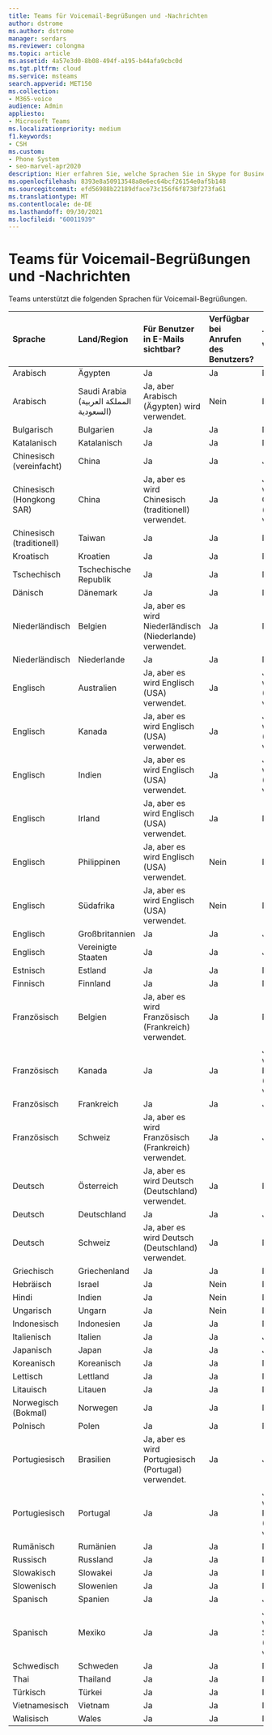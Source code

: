 ```yaml
---
title: Teams für Voicemail-Begrüßungen und -Nachrichten
author: dstrome
ms.author: dstrome
manager: serdars
ms.reviewer: colongma
ms.topic: article
ms.assetid: 4a57e3d0-8b08-494f-a195-b44afa9cbc0d
ms.tgt.pltfrm: cloud
ms.service: msteams
search.appverid: MET150
ms.collection:
- M365-voice
audience: Admin
appliesto:
- Microsoft Teams
ms.localizationpriority: medium
f1.keywords:
- CSH
ms.custom:
- Phone System
- seo-marvel-apr2020
description: Hier erfahren Sie, welche Sprachen Sie in Skype for Business für die Standardsystemnachrichten und Voicemail-Begrüßungen festlegen können.
ms.openlocfilehash: 8393e8a50913548a8e6ec64bcf26154e0af5b148
ms.sourcegitcommit: efd56988b22189dface73c156f6f8738f273fa61
ms.translationtype: MT
ms.contentlocale: de-DE
ms.lasthandoff: 09/30/2021
ms.locfileid: "60011939"
---
```

# <a name="teams-languages-for-voicemail-greetings-and-messages"></a>Teams für Voicemail-Begrüßungen und -Nachrichten

Teams unterstützt die folgenden Sprachen für Voicemail-Begrüßungen.
  


|Sprache  |Land/Region |Für Benutzer in E-Mails sichtbar? |Verfügbar bei Anrufen des Benutzers? |Transkription verfügbar?  |
|:-------------|:------------------|:--------------------------------------------|:-------------------------------------|:-----------------------------|
|Arabisch        |Ägypten              |Ja                                          |Ja                                   |Nein  |
|Arabisch        |Saudi Arabia (المملكة العربية السعودية)       |Ja, aber Arabisch (Ägypten) wird verwendet.             |Nein                                    |Nein  |
|Bulgarisch     |Bulgarien           |Ja                                          |Ja                                   |Nein  |
|Katalanisch       |Katalanisch            |Ja                                          |Ja                                   |Nein  |
|Chinesisch (vereinfacht)   |China     |Ja                                          |Ja                                   |Ja |
|Chinesisch (Hongkong SAR)    |China     |Ja, aber es wird Chinesisch (traditionell) verwendet.      |Ja                                   |Ja, aber es wird Chinesisch (traditionell) verwendet. |
|Chinesisch (traditionell)  |Taiwan    |Ja                                          |Ja                                   |Nein  |
|Kroatisch      |Kroatien            |Ja                                          |Ja                                   |Nein  |
|Tschechisch         |Tschechische Republik     |Ja                                          |Ja                                   |Nein  |
|Dänisch        |Dänemark            |Ja                                          |Ja                                   |Nein  |
|Niederländisch         |Belgien            |Ja, aber es wird Niederländisch (Niederlande) verwendet.        |Ja                                   |Nein  |
|Niederländisch         |Niederlande        |Ja                                          |Ja                                   |Nein  |
|Englisch       |Australien          |Ja, aber es wird Englisch (USA) verwendet.    |Ja                                   |Ja, aber es wird Englisch (USA) verwendet. |
|Englisch       |Kanada             |Ja, aber es wird Englisch (USA) verwendet.    |Ja                                   |Ja, aber es wird Englisch (USA) verwendet. |
|Englisch       |Indien              |Ja, aber es wird Englisch (USA) verwendet.    |Ja                                   |Ja, aber es wird Englisch (USA) verwendet. |
|Englisch       |Irland            |Ja, aber es wird Englisch (USA) verwendet.    |Ja                                   |Nein  |
|Englisch       |Philippinen        |Ja, aber es wird Englisch (USA) verwendet.    |Nein                                    |Nein  |
|Englisch       |Südafrika       |Ja, aber es wird Englisch (USA) verwendet.    |Nein                                    |Nein  |
|Englisch       |Großbritannien      |Ja                                          |Ja                                   |Ja |
|Englisch       |Vereinigte Staaten      |Ja                                          |Ja                                   |Ja |
|Estnisch      |Estland            |Ja                                          |Ja                                   |Nein  |
|Finnisch       |Finnland            |Ja                                          |Ja                                   |Nein  |
|Französisch        |Belgien            |Ja, aber es wird Französisch (Frankreich) verwendet.            |Ja                                   |Nein  |
|Französisch        |Kanada             |Ja                                          |Ja                                   |Ja, aber es wird Französisch (Frankreich) verwendet.   |
|Französisch        |Frankreich             |Ja                                          |Ja                                   |Ja |
|Französisch        |Schweiz        |Ja, aber es wird Französisch (Frankreich) verwendet.            |Ja                                   |Ja |
|Deutsch        |Österreich            |Ja, aber es wird Deutsch (Deutschland) verwendet.           |Ja                                   |Nein  |
|Deutsch        |Deutschland            |Ja                                          |Ja                                   |Ja |
|Deutsch        |Schweiz        |Ja, aber es wird Deutsch (Deutschland) verwendet.           |Ja                                   |Nein  |
|Griechisch         |Griechenland             |Ja                                          |Ja                                   |Nein  |
|Hebräisch        |Israel             |Ja                                          |Nein                                    |Nein  |
|Hindi         |Indien              |Ja                                          |Nein                                    |Nein  |
|Ungarisch     |Ungarn            |Ja                                          |Nein                                    |Nein  |
|Indonesisch    |Indonesien          |Ja                                          |Ja                                   |Nein  |
|Italienisch       |Italien              |Ja                                          |Ja                                   |Ja |
|Japanisch      |Japan              |Ja                                          |Ja                                   |Ja |
|Koreanisch        |Koreanisch             |Ja                                          |Ja                                   |Nein  |
|Lettisch       |Lettland             |Ja                                          |Ja                                   |Nein  |
|Litauisch    |Litauen          |Ja                                          |Ja                                   |Nein  |
|Norwegisch (Bokmal)   |Norwegen      |Ja                                          |Ja                                   |Nein  |
|Polnisch        |Polen             |Ja                                          |Ja                                   |Nein  |
|Portugiesisch    |Brasilien             |Ja, aber es wird Portugiesisch (Portugal) verwendet.      |Ja                                   |Ja |
|Portugiesisch    |Portugal           |Ja                                          |Ja                                   |Ja, aber es wird Portugiesisch (Brasilien) verwendet.  |
|Rumänisch      |Rumänien            |Ja                                          |Ja                                   |Nein  |
|Russisch       |Russland             |Ja                                          |Ja                                   |Nein  |
|Slowakisch        |Slowakei           |Ja                                          |Ja                                   |Nein  |
|Slowenisch     |Slowenien           |Ja                                          |Ja                                   |Nein  |
|Spanisch       |Spanien              |Ja                                          |Ja                                   |Ja |
|Spanisch       |Mexiko             |Ja                                          |Ja                                   |Ja, aber es wird Spanisch (Spanien) verwendet.   |
|Schwedisch       |Schweden             |Ja                                          |Ja                                   |Nein  |
|Thai          |Thailand           |Ja                                          |Ja                                   |Nein  |
|Türkisch       |Türkei             |Ja                                          |Ja                                   |Nein  |
|Vietnamesisch    |Vietnam            |Ja                                          |Ja                                   |Nein  |
|Walisisch         |Wales              |Ja                                          |Ja                                   |Nein  |

 

